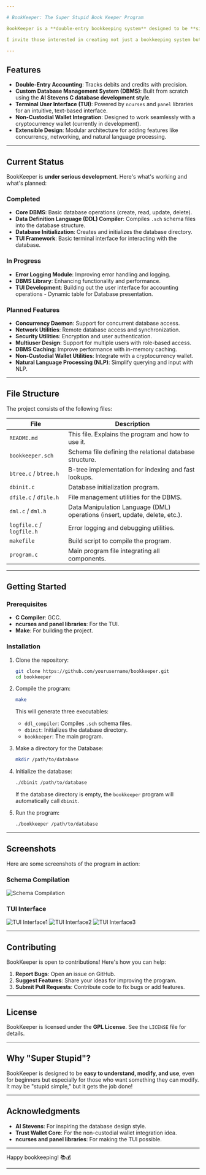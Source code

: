 ```yaml
---

# BookKeeper: The Super Stupid Book Keeper Program

BookKeeper is a **double-entry bookkeeping system** designed to be **simple, efficient, and extensible**. It follows the **KISS (Keep It Stupid Simple)** principle, making it easy to understand, modify, and use. The program is currently under active development and integrates with a **non-custodial cryptocurrency wallet** (inspired by Trust Wallet Core) but written in C.

I invite those interested in creating not just a bookkeeping system but a modular easy to modify DBMS - NPL - TUI framework to join me.

---
```


## Features

- **Double-Entry Accounting**: Tracks debits and credits with precision.
- **Custom Database Management System (DBMS)**: Built from scratch using the **AI Stevens C database development style**.
- **Terminal User Interface (TUI)**: Powered by `ncurses` and `panel` libraries for an intuitive, text-based interface.
- **Non-Custodial Wallet Integration**: Designed to work seamlessly with a cryptocurrency wallet (currently in development).
- **Extensible Design**: Modular architecture for adding features like concurrency, networking, and natural language processing.

---

## Current Status

BookKeeper is **under serious development**. Here's what's working and what's planned:

### Completed
- **Core DBMS**: Basic database operations (create, read, update, delete).
- **Data Definition Language (DDL) Compiler**: Compiles `.sch` schema files into the database structure.
- **Database Initialization**: Creates and initializes the database directory.
- **TUI Framework**: Basic terminal interface for interacting with the database.

### In Progress
- **Error Logging Module**: Improving error handling and logging.
- **DBMS Library**: Enhancing functionality and performance.
- **TUI Development**: Building out the user interface for accounting operations - Dynamic table for Database presentation.

### Planned Features
- **Concurrency Daemon**: Support for concurrent database access.
- **Network Utilities**: Remote database access and synchronization.
- **Security Utilities**: Encryption and user authentication.
- **Multiuser Design**: Support for multiple users with role-based access.
- **DBMS Caching**: Improve performance with in-memory caching.
- **Non-Custodial Wallet Utilities**: Integrate with a cryptocurrency wallet.
- **Natural Language Processing (NLP)**: Simplify querying and input with NLP.

---

## File Structure

The project consists of the following files:

| File               | Description                                                                 |
|--------------------|-----------------------------------------------------------------------------|
| `README.md`        | This file. Explains the program and how to use it.                          |
| `bookkeeper.sch`   | Schema file defining the relational database structure.                     |
| `btree.c` / `btree.h` | B-tree implementation for indexing and fast lookups.                      |
| `dbinit.c`         | Database initialization program.                                            |
| `dfile.c` / `dfile.h` | File management utilities for the DBMS.                                   |
| `dml.c` / `dml.h`  | Data Manipulation Language (DML) operations (insert, update, delete, etc.). |
| `logfile.c` / `logfile.h` | Error logging and debugging utilities.                                   |
| `makefile`         | Build script to compile the program.                                        |
| `program.c`        | Main program file integrating all components.                               |

---

## Getting Started

### Prerequisites
- **C Compiler**: GCC.
- **ncurses and panel libraries**: For the TUI.
- **Make**: For building the project.

### Installation
1. Clone the repository:
   ```bash
   git clone https://github.com/yourusername/bookkeeper.git
   cd bookkeeper
   ```
2. Compile the program:
   ```bash
   make
   ```
   This will generate three executables:
   - `ddl_compiler`: Compiles `.sch` schema files.
   - `dbinit`: Initializes the database directory.
   - `bookkeeper`: The main program.

5. Make a directory for the Database:
   ```bash
   mkdir /path/to/database
   ```

4. Initialize the database:
   ```bash
   ./dbinit /path/to/database
   ```
   If the database directory is empty, the `bookkeeper` program will automatically call `dbinit`.

5. Run the program:
   ```bash
   ./bookkeeper /path/to/database
   ```

---

## Screenshots

Here are some screenshots of the program in action:

### Schema Compilation
![Schema Compilation](screenshots/databaseschema.png)

### TUI Interface
![TUI Interface1](screenshots/dashboard.png)
![TUI Interface2](screenshots/accounts.png)
![TUI Interface3](screenshots/form.png)

---

## Contributing

BookKeeper is open to contributions! Here's how you can help:
1. **Report Bugs**: Open an issue on GitHub.
2. **Suggest Features**: Share your ideas for improving the program.
3. **Submit Pull Requests**: Contribute code to fix bugs or add features.

---

## License

BookKeeper is licensed under the **GPL License**. See the `LICENSE` file for details.

---

## Why "Super Stupid"?

BookKeeper is designed to be **easy to understand, modify, and use**, even for beginners but especially for those who want something they can modify. It may be "stupid simple," but it gets the job done!

---

## Acknowledgments

- **AI Stevens**: For inspiring the database design style.
- **Trust Wallet Core**: For the non-custodial wallet integration idea.
- **ncurses and panel libraries**: For making the TUI possible.

---

Happy bookkeeping! 📚💰

---
